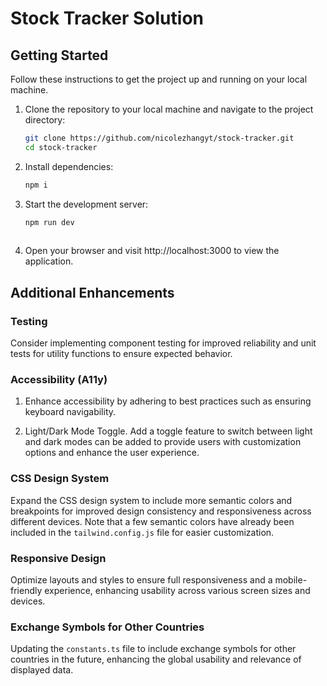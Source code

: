 # Stock Tracker Solution

## Getting Started

Follow these instructions to get the project up and running on your local machine.

1. Clone the repository to your local machine and navigate to the project directory:
   ```bash
   git clone https://github.com/nicolezhangyt/stock-tracker.git
   cd stock-tracker
2. Install dependencies:
   ```bash
   npm i

3. Start the development server:
   ```bash
   npm run dev
  
4. Open your browser and visit http://localhost:3000 to view the application.

## Additional Enhancements

### Testing

Consider implementing component testing for improved reliability and unit tests for utility functions to ensure expected behavior.

### Accessibility (A11y)

1. Enhance accessibility by adhering to best practices such as ensuring keyboard navigability.

2. Light/Dark Mode Toggle. Add a toggle feature to switch between light and dark modes can be added to provide users with customization options and enhance the user experience.

### CSS Design System

Expand the CSS design system to include more semantic colors and breakpoints for improved design consistency and responsiveness across different devices. Note that a few semantic colors have already been included in the `tailwind.config.js` file for easier customization.


### Responsive Design

Optimize layouts and styles to ensure full responsiveness and a mobile-friendly experience, enhancing usability across various screen sizes and devices.

### Exchange Symbols for Other Countries

Updating the `constants.ts` file to include exchange symbols for other countries in the future, enhancing the global usability and relevance of displayed data. 
